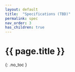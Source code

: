 ```yaml
---
layout: default
title:  "Specifications (TBD)"
permalink: spec
nav_order: 3
has_children: true
---
```



# {{ page.title }}
{: .no_toc }
